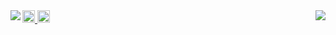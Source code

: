 

<!--
**daikichiba9511/daikichiba9511** is a ✨ _special_ ✨ repository because its `README.md` (this file) appears on your GitHub profile.

Here are some ideas to get you started:

- 🔭 I’m currently working on ...
- 🌱 I’m currently learning ...
- 👯 I’m looking to collaborate on ...
- 🤔 I’m looking for help with ...
- 💬 Ask me about ...
- 📫 How to reach me: ...
- 😄 Pronouns: ...
- ⚡ Fun fact: ...
-->
<a href="http://twitter.com/496_nnc">
    <img height="20" src="https://img.shields.io/twitter/follow/496_nnc?label=Twitter&logo=twitter&style=flat" />
<a href="https://github.com/daikichiba9511">
    <img height="20" src="https://img.shields.io/github/followers/daikichiba9511?label=follow&logo=github&style=flat" />

<a href="https://github.com/anuraghazra/github-readme-stats">
  <img align="left" src="https://github-readme-stats.vercel.app/api?username=daikichiba9511&count_private=true&show_icons=true&theme=solarized-dark" />
</a>
<a href="https://github.com/anuraghazra/github-readme-stats">
  <img align="right" src="https://github-readme-stats.vercel.app/api/top-langs/?username=daikichiba9511&show_icons=true&theme=solarized-dark&eclude_repo=bayes" />
</a>
